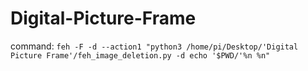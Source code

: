 # Digital-Picture-Frame
command: `feh -F -d --action1 "python3 /home/pi/Desktop/'Digital Picture Frame'/feh_image_deletion.py -d echo '$PWD/'%n %n"`
